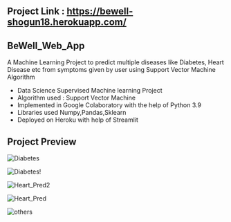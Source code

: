 ## Project Link :  https://bewell-shogun18.herokuapp.com/
## BeWell_Web_App
A Machine Learning Project to predict multiple diseases like Diabetes, Heart Disease etc from symptoms given by user using Support Vector Machine Algorithm

* Data Science Supervised Machine learning Project
* Algorithm used : Support Vector Machine
* Implemented in Google Colaboratory with the help of Python 3.9
* Libraries used Numpy,Pandas,Sklearn
* Deployed on Heroku with help of Streamlit

## Project Preview

![Diabetes](https://user-images.githubusercontent.com/75260179/181391168-fe747503-0a86-4988-8c71-814f8f29ac22.png)

![Diabetes!](https://user-images.githubusercontent.com/75260179/181391167-17424a60-1cba-4d15-8000-8b0870e02bcb.png)

![Heart_Pred2](https://user-images.githubusercontent.com/75260179/181391176-788ee8cd-5728-48c4-85be-c7b57d8e8d44.png)

![Heart_Pred](https://user-images.githubusercontent.com/75260179/181391171-f07750da-572c-42b8-be96-7ae874b59624.png)

![others](https://user-images.githubusercontent.com/75260179/181391165-d63357ba-a52c-4e92-9fcb-9c755e65c0e1.png)
